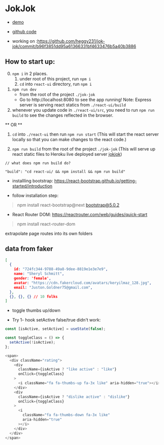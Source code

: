 # JokJok

- [demo](https://jok-jok.herokuapp.com/)
- [github code](https://github.com/heggy231/jok-jok)

- working on :https://github.com/heggy231/jok-jok/commit/b96f3851dd95a61366331bf4633476b5a40b3886

## How to start up:
0. `npm i` in 2 places.  
    1. under root of this project, run `npm i`
    2. `cd` into `react-ui` directory, run `npm i`
1. `npm run dev` 
   * from the root of the project `./jok-jok`
   * Go to http://localhost:8080 to see the app running!
     Note: Express server is serving react statics from `./react-ui/build`
2. whenever you update code in `./react-ui/src`, you need to run `npm run build` to see the changes reflected in the browser.

** OR **

1. `cd` into `./react-ui` then run `npm run start`  (This will start the react server locally so that you can make changes to the react code.)

2. `npm run build` from the root of the project `./jok-jok`  (This will serve up react static files to Heroku live deployed server [jokjok](https://jok-jok.herokuapp.com/))

```shell script
// what does npm run build do?

"build": "cd react-ui/ && npm install && npm run build"
```

* installling bootstrap:
https://react-bootstrap.github.io/getting-started/introduction

- follow installation step:
> npm install react-bootstrap@next bootstrap@5.0.2

* React Router DOM:
https://reactrouter.com/web/guides/quick-start

> npm install react-router-dom

extrapolate page routes into its own folders

## data from faker

```json
[
  {
    id: "724fc344-9788-49a8-9dee-8819e1e3e7e9",
    name: "Sheryl Schmitt",
    gender: 'female',
    avatar: "https://cdn.fakercloud.com/avatars/keryilmaz_128.jpg",
    email: "Juston.Goldner75@gmail.com",
  },
  {}, {}, {} // 10 folks
]

```
- toggle thumbs up/down

* Try 1- hook setActive false/true didn't work:
```js
const [isActive, setActive] = useState(false);

const toggleClass = () => {
  setActive(!isActive);
};

<span>
  <div className="rating">
    <div
      className={isActive ? "like active" : "like"}
      onClick={toggleClass}
    >
      <i className="fa fa-thumbs-up fa-3x like" aria-hidden="true"></i>
    </div>
    <div 
      className={isActive ? "dislike active" : "dislike"}
      onClick={toggleClass}
    >
      <i
        className="fa fa-thumbs-down fa-3x like"
        aria-hidden="true"
      ></i>
    </div>
  </div>
</span>
```